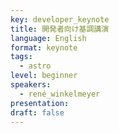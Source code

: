 ```yaml
---
key: developer_keynote
title: 開発者向け基調講演
language: English
format: keynote
tags:
  - astro
level: beginner
speakers:
  - rené_winkelmeyer
presentation: 
draft: false
---
```

